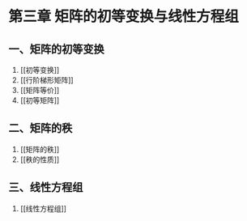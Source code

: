 # 第三章 矩阵的初等变换与线性方程组

## 一、矩阵的初等变换

1. [[初等变换]]
2. [[行阶梯形矩阵]]
3. [[矩阵等价]]
4. [[初等矩阵]]

## 二、矩阵的秩

1. [[矩阵的秩]]
2. [[秩的性质]]

## 三、线性方程组

1. [[线性方程组]]
